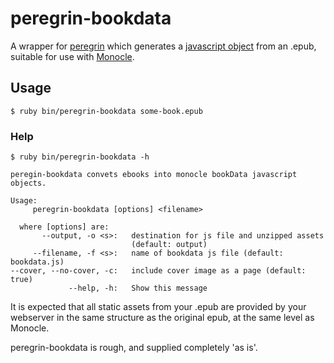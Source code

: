 # peregrin-bookdata

A wrapper for [peregrin](https://github.com/joseph/peregrin) which generates a [javascript object](https://github.com/joseph/Monocle/wiki/Book-data-object) from an .epub, suitable for use with [Monocle](https://github.com/joseph/Monocle).

## Usage

    $ ruby bin/peregrin-bookdata some-book.epub

### Help

    $ ruby bin/peregrin-bookdata -h

    peregin-bookdata convets ebooks into monocle bookData javascript objects.

    Usage:
         peregrin-bookdata [options] <filename>

      where [options] are:
           --output, -o <s>:   destination for js file and unzipped assets
                               (default: output)
         --filename, -f <s>:   name of bookdata js file (default: bookdata.js)
    --cover, --no-cover, -c:   include cover image as a page (default: true)
                 --help, -h:   Show this message



It is expected that all static assets from your .epub are provided by your webserver in the same structure as the original epub, at the same level as Monocle.

peregrin-bookdata is rough, and supplied completely 'as is'.
